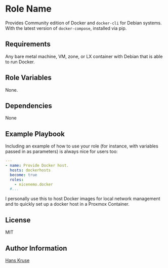 Role Name
=========

Provides Community edition of Docker and `docker-cli` for Debian systems.
With the latest version of `docker-compose`, installed via pip.

Requirements
------------

Any bare metal machine, VM, zone, or LX container with Debian that is able to run Docker.

Role Variables
--------------
None.

Dependencies
------------

None

Example Playbook
----------------

Including an example of how to use your role (for instance, with variables passed in as parameters) is always nice for users too:

```YAML
---
- name: Provide Docker host.
  hosts: dockerhosts
  become: true
  roles:
    - nicenemo.docker
  #... 
```

I personally use this to host Docker images for local network management and to quickly
set up a docker host in a Proxmox Container.

License
-------

MIT

Author Information
------------------

[Hans Kruse](https://hanskruse.eu)

